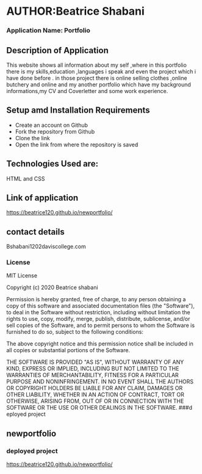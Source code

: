 # AUTHOR:Beatrice Shabani

### Application Name: Portfolio

## Description of Application 
This website shows all information about my self ,where in this portfolio there is my skills,education ,languages i speak and even the project which i have done before . in those project there is online selling clothes ,online butchery and online and my another portfolio which have my background informations,my CV and Coverletter and some work experience.

## Setup amd Installation Requirements

* Create an account on Github
* Fork the repository from Github
* Clone the link
* Open the link from where the repository is saved

## Technologies Used are:

HTML and CSS
## Link of application

https://beatrice120.github.io/newportfolio/

## contact details

Bshabani1202daviscollege.com

### License

MIT License

Copyright (c)  2020 Beatrice shabani

Permission is hereby granted, free of charge, to any person obtaining a copy
of this software and associated documentation files (the "Software"), to deal
in the Software without restriction, including without limitation the rights
to use, copy, modify, merge, publish, distribute, sublicense, and/or sell
copies of the Software, and to permit persons to whom the Software is
furnished to do so, subject to the following conditions:

The above copyright notice and this permission notice shall be included in all
copies or substantial portions of the Software.

THE SOFTWARE IS PROVIDED "AS IS", WITHOUT WARRANTY OF ANY KIND, EXPRESS OR
IMPLIED, INCLUDING BUT NOT LIMITED TO THE WARRANTIES OF MERCHANTABILITY,
FITNESS FOR A PARTICULAR PURPOSE AND NONINFRINGEMENT. IN NO EVENT SHALL THE
AUTHORS OR COPYRIGHT HOLDERS BE LIABLE FOR ANY CLAIM, DAMAGES OR OTHER
LIABILITY, WHETHER IN AN ACTION OF CONTRACT, TORT OR OTHERWISE, ARISING FROM,
OUT OF OR IN CONNECTION WITH THE SOFTWARE OR THE USE OR OTHER DEALINGS IN THE
SOFTWARE.
###d eployed project
## newportfolio
### deployed project
https://beatrice120.github.io/newportfolio/

